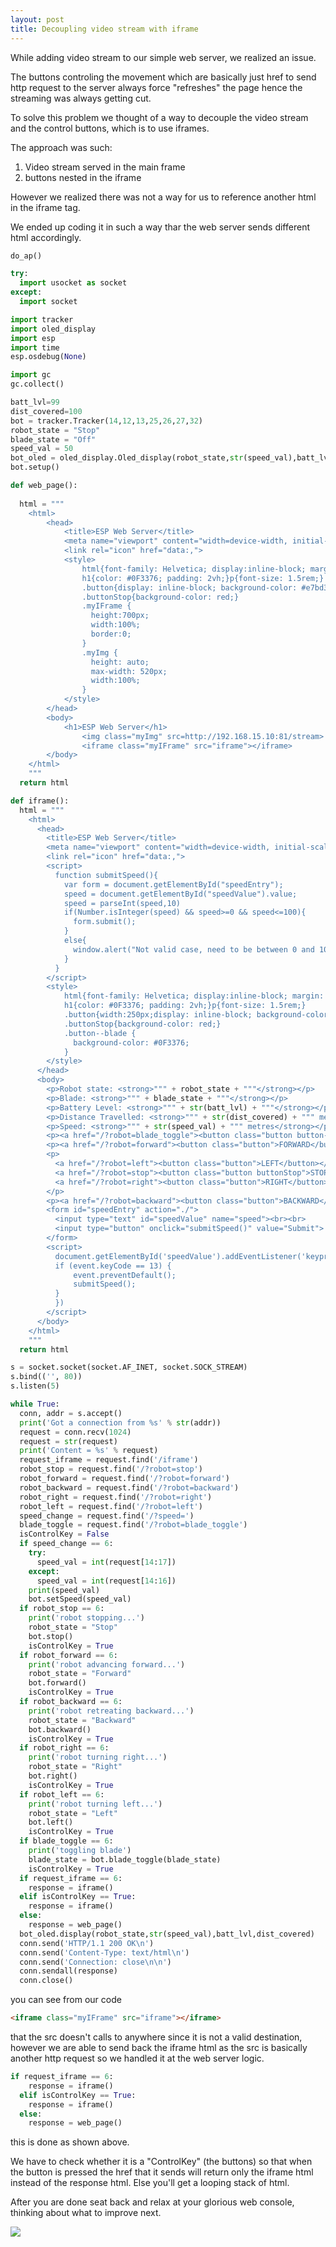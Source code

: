 ```yaml
---
layout: post
title: Decoupling video stream with iframe
---
```


While adding video stream to our simple web server, we realized an issue. 

The buttons controling the movement which are basically just href to send http request to the server always force "refreshes" the page hence the streaming was always getting cut.

To solve this problem we thought of a way to decouple the video stream and the control buttons, which is to use iframes.

The approach was such:

1. Video stream served in the main frame
2. buttons nested in the iframe

However we realized there was not a way for us to reference another html in the iframe tag.

We ended up coding it in such a way thar the web server sends different html accordingly.

```python
do_ap()

try:
  import usocket as socket
except:
  import socket

import tracker
import oled_display
import esp
import time
esp.osdebug(None)

import gc
gc.collect()

batt_lvl=99
dist_covered=100
bot = tracker.Tracker(14,12,13,25,26,27,32)
robot_state = "Stop"
blade_state = "Off"
speed_val = 50
bot_oled = oled_display.Oled_display(robot_state,str(speed_val),batt_lvl,dist_covered);
bot.setup()

def web_page():
  
  html = """
    <html>
        <head> 
            <title>ESP Web Server</title>
            <meta name="viewport" content="width=device-width, initial-scale=1">
            <link rel="icon" href="data:,"> 
            <style>
                html{font-family: Helvetica; display:inline-block; margin: 0px auto; text-align: center;}
                h1{color: #0F3376; padding: 2vh;}p{font-size: 1.5rem;}
                .button{display: inline-block; background-color: #e7bd3b; border: none; border-radius: 4px; color: white;  padding: 16px 40px; text-decoration: none; font-size: 30px; margin: 2px; cursor: pointer;}
                .buttonStop{background-color: red;}
                .myIFrame {
                  height:700px;
                  width:100%;
                  border:0;
                }
                .myImg {
                  height: auto;
                  max-width: 520px;
                  width:100%;
                }
            </style>
        </head>
        <body> 
            <h1>ESP Web Server</h1> 
                <img class="myImg" src=http://192.168.15.10:81/stream>
                <iframe class="myIFrame" src="iframe"></iframe>
        </body>
    </html>
    """
  return html

def iframe():
  html = """
    <html>
      <head>
        <title>ESP Web Server</title>
        <meta name="viewport" content="width=device-width, initial-scale=1">
        <link rel="icon" href="data:,"> 
        <script>
          function submitSpeed(){
            var form = document.getElementById("speedEntry");
            speed = document.getElementById("speedValue").value;
            speed = parseInt(speed,10)
            if(Number.isInteger(speed) && speed>=0 && speed<=100){
              form.submit();
            }
            else{
              window.alert("Not valid case, need to be between 0 and 100")
            }
          }
        </script>
        <style>
            html{font-family: Helvetica; display:inline-block; margin: 0px auto; text-align: center;}
            h1{color: #0F3376; padding: 2vh;}p{font-size: 1.5rem;}
            .button{width:250px;display: inline-block; background-color: #e7bd3b; border: none; border-radius: 4px; color: white;  padding: 16px 40px; text-decoration: none; font-size: 30px; margin: 2px; cursor: pointer;}
            .buttonStop{background-color: red;}
            .button--blade {
              background-color: #0F3376;
            }
        </style>
      </head>
      <body>
        <p>Robot state: <strong>""" + robot_state + """</strong></p>
        <p>Blade: <strong>""" + blade_state + """</strong></p>
        <p>Battery Level: <strong>""" + str(batt_lvl) + """</strong></p>
        <p>Distance Travelled: <strong>""" + str(dist_covered) + """ metres</strong></p>
        <p>Speed: <strong>""" + str(speed_val) + """ metres</strong></p>
        <p><a href="/?robot=blade_toggle"><button class="button button--blade">Blade</button></a></p>
        <p><a href="/?robot=forward"><button class="button">FORWARD</button></a></p>
        <p>
          <a href="/?robot=left"><button class="button">LEFT</button></a>
          <a href="/?robot=stop"><button class="button buttonStop">STOP</button></a>
          <a href="/?robot=right"><button class="button">RIGHT</button></a>
        </p>
        <p><a href="/?robot=backward"><button class="button">BACKWARD</button></a></p>
        <form id="speedEntry" action="./">
          <input type="text" id="speedValue" name="speed"><br><br>
          <input type="button" onclick="submitSpeed()" value="Submit">
        </form>
        <script>
          document.getElementById('speedValue').addEventListener('keypress', function(event) {
          if (event.keyCode == 13) {
              event.preventDefault();
              submitSpeed();
          }
          })
        </script>
      </body>
    </html>
    """
  return html

s = socket.socket(socket.AF_INET, socket.SOCK_STREAM)
s.bind(('', 80))         
s.listen(5)

while True:
  conn, addr = s.accept()
  print('Got a connection from %s' % str(addr))
  request = conn.recv(1024)
  request = str(request)
  print('Content = %s' % request)
  request_iframe = request.find('/iframe')
  robot_stop = request.find('/?robot=stop')
  robot_forward = request.find('/?robot=forward')
  robot_backward = request.find('/?robot=backward')
  robot_right = request.find('/?robot=right')
  robot_left = request.find('/?robot=left')
  speed_change = request.find('/?speed=')
  blade_toggle = request.find('/?robot=blade_toggle')
  isControlKey = False
  if speed_change == 6:
    try:
      speed_val = int(request[14:17])
    except:
      speed_val = int(request[14:16])
    print(speed_val)
    bot.setSpeed(speed_val)
  if robot_stop == 6:
    print('robot stopping...')
    robot_state = "Stop"
    bot.stop()
    isControlKey = True
  if robot_forward == 6:
    print('robot advancing forward...')
    robot_state = "Forward"
    bot.forward()
    isControlKey = True
  if robot_backward == 6:
    print('robot retreating backward...')
    robot_state = "Backward"
    bot.backward()
    isControlKey = True
  if robot_right == 6:
    print('robot turning right...')
    robot_state = "Right"
    bot.right()
    isControlKey = True
  if robot_left == 6:
    print('robot turning left...')
    robot_state = "Left"
    bot.left()
    isControlKey = True
  if blade_toggle == 6:
    print('toggling blade')
    blade_state = bot.blade_toggle(blade_state)
    isControlKey = True
  if request_iframe == 6:
    response = iframe()
  elif isControlKey == True:
    response = iframe()
  else:
    response = web_page()
  bot_oled.display(robot_state,str(speed_val),batt_lvl,dist_covered)
  conn.send('HTTP/1.1 200 OK\n')
  conn.send('Content-Type: text/html\n')
  conn.send('Connection: close\n\n')
  conn.sendall(response)
  conn.close()
```

you can see from our code 

```html
<iframe class="myIFrame" src="iframe"></iframe>
```

that the src doesn't calls to anywhere since it is not a valid destination, however we are able to send back the iframe html as the src is basically another http request so we handled it at the web server logic.

```python
if request_iframe == 6:
    response = iframe()
  elif isControlKey == True:
    response = iframe()
  else:
    response = web_page()
```

this is done as shown above.

We have to check whether it is a "ControlKey" (the buttons) so that when the button is pressed the href that it sends will return only the iframe html instead of the response html. Else you'll get a looping stack of html.

After you are done seat back and relax at your glorious web console, thinking about what to improve next.

![](../images/webconsole.jpeg)